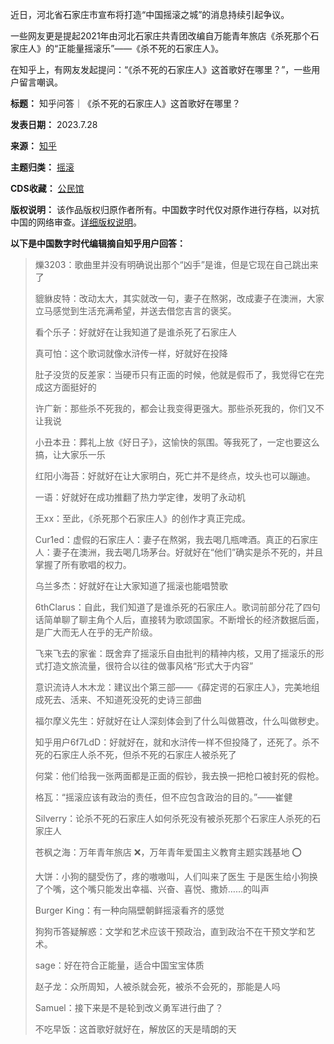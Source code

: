 
近日，河北省石家庄市宣布将打造“中国摇滚之城”的消息持续引起争议。


一些网友更是提起2021年由河北石家庄共青团改编自万能青年旅店《杀死那个石家庄人》的“正能量摇滚乐”——《杀不死的石家庄人》。


在知乎上，有网友发起提问：“《杀不死的石家庄人》这首歌好在哪里？”，一些用户留言嘲讽。




**标题：** 知乎问答｜《杀不死的石家庄人》这首歌好在哪里？  

**发表日期：** 2023.7.28  

**来源：** [知乎](https://chinadigitaltimes.net/space/知乎)  

**主题归类：** [摇滚](https://chinadigitaltimes.net/space/摇滚)  

**CDS收藏：** [公民馆](https://chinadigitaltimes.net/space/%E5%85%AC%E6%B0%91%E9%A6%86)  

**版权说明：** 该作品版权归原作者所有。中国数字时代仅对原作进行存档，以对抗中国的网络审查。[详细版权说明](https://chinadigitaltimes.net/chinese/copyright)。


**以下是中国数字时代编辑摘自知乎用户回答：** 



> 
> 爍3203：歌曲里并没有明确说出那个“凶手”是谁，但是它现在自己跳出来了
> 
> 
> 貔貅皮特：改动太大，其实就改一句，妻子在熬粥，改成妻子在澳洲，大家立马感觉到生活充满希望，并送去借您吉言的褒奖。
> 
> 
> 看个乐子：好就好在让我知道了是谁杀死了石家庄人
> 
> 
> 真可怕：这个歌词就像水浒传一样，好就好在投降
> 
> 
> 肚子没货的反差家：当硬币只有正面的时候，他就是假币了，我觉得它在完成这方面挺好的
> 
> 
> 许广新：那些杀不死我的，都会让我变得更强大。那些杀死我的，你们又不让我说
> 
> 
> 小丑本丑：葬礼上放《好日子》，这愉快的氛围。等我死了，一定也要这么搞，让大家乐一乐
> 
> 
> 红阳小海苔：好就好在让大家明白，死亡并不是终点，坟头也可以蹦迪。
> 
> 
> 一语：好就好在成功推翻了热力学定律，发明了永动机
> 
> 
> 王xx：至此，《杀死那个石家庄人》的创作才真正完成。
> 
> 
> Cur1ed：虚假的石家庄人：妻子在熬粥，我去喝几瓶啤酒。真正的石家庄人：妻子在澳洲，我去喝几场茅台。好就好在“他们”确实是杀不死的，并且掌握了所有歌唱的权力。
> 
> 
> 乌兰多杰：好就好在让大家知道了摇滚也能唱赞歌
> 
> 
> 6thClarus：自此，我们知道了是谁杀死的石家庄人。歌词前部分花了四句话简单聊了聊主角个人后，直接转为歌颂国家。不断增长的经济数据后面，是广大而无人在乎的无产阶级。
> 
> 
> 飞来飞去的家雀：既舍弃了摇滚乐自由批判的精神内核，又用了摇滚乐的形式打造文旅流量，很符合以往的做事风格“形式大于内容”
> 
> 
> 意识流诗人木木龙：建议出个第三部——《薛定谔的石家庄人》，完美地组成死去、活来、不知道死没死的史诗三部曲
> 
> 
> 福尔摩义先生：好就好在让人深刻体会到了什么叫做篡改，什么叫做秽史。
> 
> 
> 知乎用户6f7LdD：好就好在，就和水浒传一样不但投降了，还死了。杀不死的石家庄人杀不死，但杀不死的石家庄人被杀死了
> 
> 
> 何棠：他们给我一张两面都是正面的假钞，我去换一把枪口被封死的假枪。
> 
> 
> 格瓦：“摇滚应该有政治的责任，但不应包含政治的目的。”——崔健
> 
> 
> Silverry：论杀不死的石家庄人如何杀死没有被杀死那个石家庄人杀死的石家庄人
> 
> 
> 苍枫之海：万年青年旅店 ❌，万年青年爱国主义教育主题实践基地 ⭕
> 
> 
> 大饼：小狗的腿受伤了，疼的嗷嗷叫，人们叫来了医生 于是医生给小狗换了个嘴，这个嘴只能发出幸福、兴奋、喜悦、撒娇……的叫声
> 
> 
> Burger King：有一种向隔壁朝鲜摇滚看齐的感觉
> 
> 
> 狗狗币答疑解惑：文学和艺术应该干预政治，直到政治不在干预文学和艺术。
> 
> 
> sage：好在符合正能量，适合中国宝宝体质
> 
> 
> 赵子龙：众所周知，人被杀就会死，被杀不会死的，那能是人吗
> 
> 
> Samuel：接下来是不是轮到改义勇军进行曲了？
> 
> 
> 不吃早饭：这首歌好就好在，解放区的天是晴朗的天
> 
> 
> 

